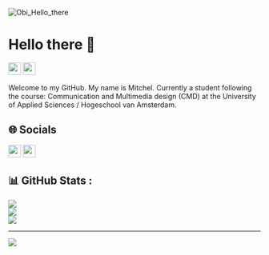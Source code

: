 ![Obi_Hello_there](/assets/images/hello_there.gif)

# Hello there :wave:
<p>
<a href="https://www.linkedin.com/in/mitchelstaal"> <img src="https://img.shields.io/badge/linkedin-%230077B5.svg?&style=for-the-badge&logo=linkedin&logoColor=white" height=25></a> 
<a href="https://www.instagram.com/md.yami">   <img src="https://img.shields.io/badge/instagram-%23E4405F.svg?&style=for-the-badge&logo=instagram&logoColor=white" height=25></a>
</p>


Welcome to my GitHub. 
My name is Mitchel. Currently a student following the course: Communication and Multimedia design (CMD) at the University of Applied Sciences / Hogeschool van Amsterdam. 

## :globe_with_meridians: Socials
<p>
<a href="https://www.linkedin.com/in/mitchelstaal"> <img src="https://img.shields.io/badge/linkedin-%230077B5.svg?&style=for-the-badge&logo=linkedin&logoColor=white" height=25></a> 
<a href="https://www.instagram.com/md.yami">   <img src="https://img.shields.io/badge/instagram-%23E4405F.svg?&style=for-the-badge&logo=instagram&logoColor=white" height=25></a>
</p>

## :bar_chart: GitHub Stats :
![](https://github-readme-stats.vercel.app/api?username=mitchel-ds&theme=gotham&hide_border=true&include_all_commits=true&count_private=false)<br/>
![](https://github-readme-streak-stats.herokuapp.com/?user=mitchel-ds&theme=gotham&hide_border=true)<br/>
![](https://github-readme-stats.vercel.app/api/top-langs/?username=mitchel-ds&theme=gotham&hide_border=true&include_all_commits=true&count_private=false&layout=compact)

---
[![](https://visitcount.itsvg.in/api?id=mitchel-ds&icon=0&color=0)](https://visitcount.itsvg.in)
